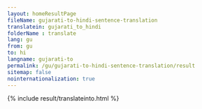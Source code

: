 ```yaml
---
layout: homeResultPage
fileName: gujarati-to-hindi-sentence-translation
translatein: gujarati_to_hindi
folderName : translate
lang: gu
from: gu
to: hi
langname: gujarati-to
permalink: /gu/gujarati-to-hindi-sentence-translation/result
sitemap: false
nointernationalization: true
---
```

{% include result/translateinto.html %}

<script src="/js/result/translation.js" data-foldername="{{page.folderName}}" data-lang="{{page.lang}}"></script>
